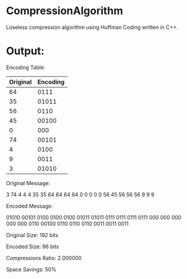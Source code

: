# CompressionAlgorithm
Loseless compression algorithm using Huffman Coding written in C++.

# Output:

Encoding Table:

Original      | Encoding
------------- | -------------
64            | 0111
35            | 01011
56            | 0110
45            | 00100
0             | 000
74            | 00101
4             | 0100
9             | 0011
3             | 01010

Original Message:

3 74 4 4 4 35 35 64 64 64 64 0 0 0 0 0 56 45 56 56 56 9 9 9

Encoded Message:

01010 00101 0100 0100 0100 01011 01011 0111 0111 0111 0111 000 000 000 000 000 0110 00100 0110 0110 0110 0011 0011 0011


Original Size:          192 bits

Encoded Size:           96 bits

Compressions Ratio:     2.000000

Space Savings:          50%
